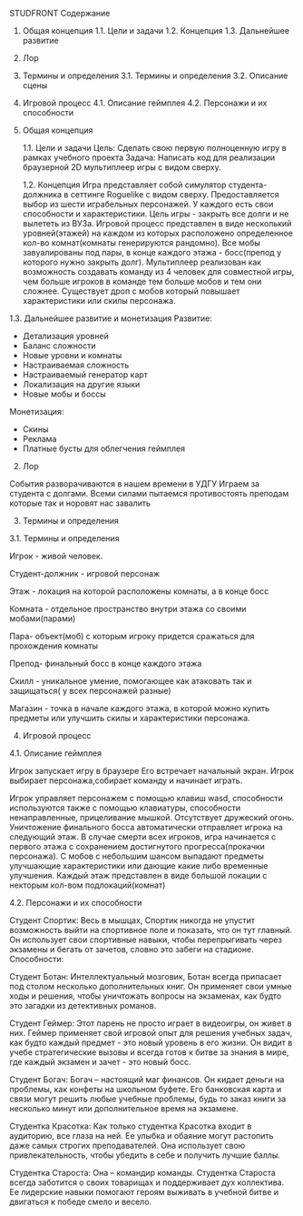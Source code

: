 ﻿STUDFRONT
Содержание

1. Общая концепция
   1.1. Цели и задачи
   1.2. Концепция
   1.3. Дальнейшее развитие
2. Лор
3. Термины и определения
   3.1. Термины и определения
   3.2. Описание сцены
4. Игровой процесс
   4.1. Описание геймплея
   4.2. Персонажи и их способности

5. Общая концепция

   1.1. Цели и задачи
   Цель: Сделать свою первую полноценную игру в рамках учебного проекта
   Задача: Написать код для реализации браузерной 2D мультиплеер игры с видом сверху.

   1.2. Концепция
   Игра представляет собой симулятор студента-должника в сеттинге Roguelike с видом сверху. Предоставляется выбор из шести играбельных персонажей. У каждого есть свои способности и характеристики. Цель игры - закрыть все долги и не вылететь из ВУЗа. Игровой процесс представлен в виде несколький уровней(этажей) на каждом из которых расположено определенное кол-во комнат(комнаты генерируются рандомно). Все мобы завуалированы под пары, в конце каждого этажа - босс(препод у которого нужно закрыть долг). Мультиплеер реализован как возможность создавать команду из 4 человек для совместной игры, чем больше игроков в команде тем больше мобов и тем они сложнее. Существует дроп с мобов который повышает характеристики или скилы персонажа.

1.3. Дальнейшее развитие и монетизация
Развитие:

- Детализация уровней
- Баланс сложности
- Новые уровни и комнаты
- Настраиваемая сложность
- Настраиваемый генератор карт
- Локализация на другие языки
- Новые мобы и боссы

Монетизация:

- Скины
- Реклама
- Платные бусты для облегчения геймплея

2.  Лор

События разворачиваются в нашем времени в УДГУ
Играем за студента с долгами. Всеми силами пытаемся противостоять преподам которые так и норовят нас завалить

3. Термины и определения

3.1. Термины и определения

Игрок - живой человек.

Студент-должник - игровой персонаж

Этаж - локация на которой расположены комнаты, а в конце босс

Комната - отдельное пространство внутри этажа со своими мобами(парами)

Пара- объект(моб) с которым игроку придется сражаться для прохождения комнаты

Препод- финальный босс в конце каждого этажа

Скилл - уникальное умение, помогающее как атаковать так и защищаться( у всех персонажей разные)

Магазин - точка в начале каждого этажа, в которой можно купить предметы или улучшить скилы и характеристики персонажа.

4. Игровой процесс

4.1. Описание геймплея

Игрок запускает игру в браузере
Его встречает начальный экран.
Игрок выбирает персонажа,собирает команду и начинает играть.

Игрок управляет персонажем с помощью клавиш wasd, способности используются также с помощью клавиатуры, способности ненаправленные, прицеливание мышкой.
Отсутствует дружеский огонь.
Уничтожение финального босса автоматически отправляет игрока на следующий этаж.
В случае смерти всех игроков, игра начинается с первого этажа с сохранением достигнутого прогресса(прокачки персонажа).
С мобов с небольшим шансом выпадают предметы улучшающие характеристики или дающие какие либо временные улучшения.
Каждый этаж представлен в виде большой локации с некторым кол-вом подлокаций(комнат)

4.2. Персонажи и их способности

Студент Спортик:
Весь в мышцах, Спортик никогда не упустит возможность выйти на спортивное поле и показать, что он тут главный. Он использует свои спортивные навыки, чтобы перепрыгивать через экзамены и бегать от зачетов, словно это забеги на стадионе.
Способности:

Студент Ботан:
Интеллектуальный мозговик, Ботан всегда припасает под столом несколько дополнительных книг. Он применяет свои умные ходы и решения, чтобы уничтожать вопросы на экзаменах, как будто это загадки из детективных романов.

Студент Геймер:
Этот парень не просто играет в видеоигры, он живет в них. Геймер применяет свой игровой опыт для решения учебных задач, как будто каждый предмет - это новый уровень в его жизни. Он видит в учебе стратегические вызовы и всегда готов к битве за знания в мире, где каждый экзамен и зачет - это новый босс.

Студент Богач:
Богач – настоящий маг финансов. Он кидает деньги на проблемы, как конфеты на школьном буфете. Его банковская карта и связи могут решить любые учебные проблемы, будь то заказ книги за несколько минут или дополнительное время на экзамене.

Студентка Красотка:
Как только студентка Красотка входит в аудиторию, все глаза на ней. Ее улыбка и обаяние могут растопить даже самых строгих преподавателей. Она использует свою привлекательность, чтобы убедить в себе и получить лучшие баллы.

Студентка Староста:
Она – командир команды. Студентка Староста всегда заботится о своих товарищах и поддерживает дух коллектива. Ее лидерские навыки помогают героям выживать в учебной битве и двигаться к победе смело и весело.
